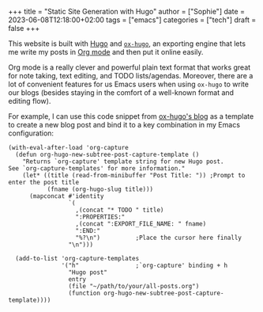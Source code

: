 +++
title = "Static Site Generation with Hugo"
author = ["Sophie"]
date = 2023-06-08T12:18:00+02:00
tags = ["emacs"]
categories = ["tech"]
draft = false
+++

This website is built with [Hugo](https://gohugo.io/) and [`ox-hugo`](https://ox-hugo.scripter.co/), an exporting engine that lets me
write my posts in [Org mode](https://orgmode.org/) and then put it online easily.

Org mode is a really clever and powerful plain text format that works great for note
taking, text editing, and TODO lists/agendas. Moreover, there are a lot of
convenient features for us Emacs users when using `ox-hugo` to write our blogs
(besides staying in the comfort of a well-known format and editing flow).

For example, I can use this code snippet from [ox-hugo's blog](https://ox-hugo.scripter.co/doc/org-capture-setup/) as a template to
create a new blog post and bind it to a key combination in my Emacs configuration:

```emacs-lisp
(with-eval-after-load 'org-capture
  (defun org-hugo-new-subtree-post-capture-template ()
    "Returns `org-capture' template string for new Hugo post.
See `org-capture-templates' for more information."
    (let* ((title (read-from-minibuffer "Post Title: ")) ;Prompt to enter the post title
           (fname (org-hugo-slug title)))
      (mapconcat #'identity
                 `(
                   ,(concat "* TODO " title)
                   ":PROPERTIES:"
                   ,(concat ":EXPORT_FILE_NAME: " fname)
                   ":END:"
                   "%?\n")          ;Place the cursor here finally
                 "\n")))

  (add-to-list 'org-capture-templates
               '("h"                ;`org-capture' binding + h
                 "Hugo post"
                 entry
                 (file "~/path/to/your/all-posts.org")
                 (function org-hugo-new-subtree-post-capture-template))))
```
